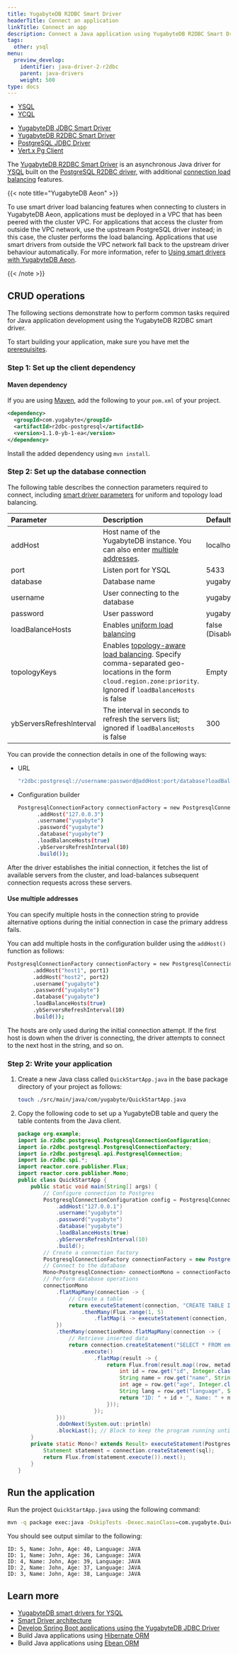 ```yaml
---
title: YugabyteDB R2DBC Smart Driver
headerTitle: Connect an application
linkTitle: Connect an app
description: Connect a Java application using YugabyteDB R2DBC Smart Driver for YSQL
tags:
  other: ysql
menu:
  preview_develop:
    identifier: java-driver-2-r2dbc
    parent: java-drivers
    weight: 500
type: docs
---
```


<ul class="nav nav-tabs-alt nav-tabs-yb">
  <li class="active">
    <a href="../yugabyte-jdbc/" class="nav-link">
      YSQL
    </a>
  </li>
  <li>
    <a href="../ycql/" class="nav-link">
      YCQL
    </a>
  </li>
</ul>

<ul class="nav nav-tabs-alt nav-tabs-yb">

  <li >
    <a href="../yugabyte-jdbc/" class="nav-link">
      <i class="icon-postgres" aria-hidden="true"></i>
      YugabyteDB JDBC Smart Driver
    </a>
  </li>

  <li >
    <a href="../yb-r2dbc/" class="nav-link active">
      <i class="icon-postgres" aria-hidden="true"></i>
      YugabyteDB R2DBC Smart Driver
    </a>
  </li>

  <li >
    <a href="../postgres-jdbc/" class="nav-link">
      <i class="icon-postgres" aria-hidden="true"></i>
      PostgreSQL JDBC Driver
    </a>
  </li>

  <li >
    <a href="../ysql-vertx-pg-client/" class="nav-link">
      <i class="icon-postgres" aria-hidden="true"></i>
      Vert.x Pg Client
    </a>
  </li>
</ul>

The [YugabyteDB R2DBC Smart Driver](https://github.com/yugabyte/r2dbc-postgresql) is an asynchronous Java driver for [YSQL](../../../api/ysql/) built on the [PostgreSQL R2DBC driver](https://github.com/pgjdbc/r2dbc-postgresql), with additional [connection load balancing](../../smart-drivers/) features.

{{< note title="YugabyteDB Aeon" >}}

To use smart driver load balancing features when connecting to clusters in YugabyteDB Aeon, applications must be deployed in a VPC that has been peered with the cluster VPC. For applications that access the cluster from outside the VPC network, use the upstream PostgreSQL driver instead; in this case, the cluster performs the load balancing. Applications that use smart drivers from outside the VPC network fall back to the upstream driver behaviour automatically. For more information, refer to [Using smart drivers with YugabyteDB Aeon](../../smart-drivers/#using-smart-drivers-with-yugabytedb-aeon).

{{< /note >}}

## CRUD operations

The following sections demonstrate how to perform common tasks required for Java application development using the YugabyteDB R2DBC smart driver.

To start building your application, make sure you have met the [prerequisites](../#prerequisites).

### Step 1: Set up the client dependency

#### Maven dependency

If you are using [Maven](https://maven.apache.org/guides/development/guide-building-maven.html), add the following to your `pom.xml` of your project.

```xml
<dependency>
  <groupId>com.yugabyte</groupId>
  <artifactId>r2dbc-postgresql</artifactId>
  <version>1.1.0-yb-1-ea</version>
</dependency>
```

Install the added dependency using `mvn install`.

### Step 2: Set up the database connection

The following table describes the connection parameters required to connect, including [smart driver parameters](../../smart-drivers/) for uniform and topology load balancing.

| Parameter | Description | Default |
| :-------- | :---------- | :------ |
| addHost | Host name of the YugabyteDB instance. You can also enter [multiple addresses](#use-multiple-addresses). | localhost |
| port | Listen port for YSQL | 5433 |
| database | Database name | yugabyte |
| username | User connecting to the database | yugabyte |
| password | User password | yugabyte |
| loadBalanceHosts | Enables [uniform load balancing](../../smart-drivers/#cluster-aware-load-balancing) | false (Disabled) |
| topologyKeys | Enables [topology-aware load balancing](../../smart-drivers/#topology-aware-load-balancing). Specify comma-separated geo-locations in the form `cloud.region.zone:priority`. Ignored if `loadBalanceHosts` is false | Empty |
| ybServersRefreshInterval | The interval in seconds to refresh the servers list; ignored if `loadBalanceHosts` is false | 300 |

You can provide the connection details in one of the following ways:

- URL

  ```sh
  "r2dbc:postgresql://username:password@addHost:port/database?loadBalanceHosts=true"
  ```

- Configuration builder

  ```sh
  PostgresqlConnectionFactory connectionFactory = new PostgresqlConnectionFactory(PostgresqlConnectionConfiguration.builder()
        .addHost("127.0.0.3")
        .username("yugabyte")
        .password("yugabyte")
        .database("yugabyte")
        .loadBalanceHosts(true)
        .ybServersRefreshInterval(10)
        .build());
  ```

After the driver establishes the initial connection, it fetches the list of available servers from the cluster, and load-balances subsequent connection requests across these servers.

#### Use multiple addresses

You can specify multiple hosts in the connection string to provide alternative options during the initial connection in case the primary address fails.

You can add multiple hosts in the configuration builder using the `addHost()` function as follows:

```sh
PostgresqlConnectionFactory connectionFactory = new PostgresqlConnectionFactory(PostgresqlConnectionConfiguration.builder()
        .addHost("host1", port1)
        .addHost("host2", port2)
        .username("yugabyte")
        .password("yugabyte")
        .database("yugabyte")
        .loadBalanceHosts(true)
        .ybServersRefreshInterval(10)
        .build());
```

The hosts are only used during the initial connection attempt. If the first host is down when the driver is connecting, the driver attempts to connect to the next host in the string, and so on.

### Step 2: Write your application

1. Create a new Java class called `QuickStartApp.java` in the base package directory of your project as follows:

    ```sh
    touch ./src/main/java/com/yugabyte/QuickStartApp.java
    ```

1. Copy the following code to set up a YugabyteDB table and query the table contents from the Java client.

    ```java
    package org.example;
    import io.r2dbc.postgresql.PostgresqlConnectionConfiguration;
    import io.r2dbc.postgresql.PostgresqlConnectionFactory;
    import io.r2dbc.postgresql.api.PostgresqlConnection;
    import io.r2dbc.spi.*;
    import reactor.core.publisher.Flux;
    import reactor.core.publisher.Mono;
    public class QuickStartApp {
        public static void main(String[] args) {
            // Configure connection to Postgres
            PostgresqlConnectionConfiguration config = PostgresqlConnectionConfiguration.builder()
                .addHost("127.0.0.1")
                .username("yugabyte")
                .password("yugabyte")
                .database("yugabyte")
                .loadBalanceHosts(true)
                .ybServersRefreshInterval(10)
                .build();
            // Create a connection factory
            PostgresqlConnectionFactory connectionFactory = new PostgresqlConnectionFactory(config);
            // Connect to the database
            Mono<PostgresqlConnection> connectionMono = connectionFactory.create();
            // Perform database operations
            connectionMono
                .flatMapMany(connection -> {
                    // Create a table
                    return executeStatement(connection, "CREATE TABLE IF NOT EXISTS employees (id SERIAL PRIMARY KEY, name VARCHAR(255), age int, language VARCHAR(255))")
                        .thenMany(Flux.range(1, 5)
                            .flatMap(i -> executeStatement(connection, "INSERT INTO employees (id,name,age,language) VALUES (" + i + ", 'John', " + (i + 35) + ", 'JAVA')")));
                })
                .thenMany(connectionMono.flatMapMany(connection -> {
                    // Retrieve inserted data
                    return connection.createStatement("SELECT * FROM employees")
                        .execute()
                            .flatMap(result -> {
                                return Flux.from(result.map((row, metadata) -> {
                                    int id = row.get("id", Integer.class);
                                    String name = row.get("name", String.class);
                                    int age = row.get("age", Integer.class);
                                    String lang = row.get("language", String.class);
                                    return "ID: " + id + ", Name: " + name + ", Age: " + age + ", Language: " + lang ;
                                }));
                            });
                }))
                .doOnNext(System.out::println)
                .blockLast(); // Block to keep the program running until all operations are completed
        }
        private static Mono<? extends Result> executeStatement(PostgresqlConnection connection, String sql) {
            Statement statement = connection.createStatement(sql);
            return Flux.from(statement.execute()).next();
        }
    }
    ```

## Run the application

Run the project `QuickStartApp.java` using the following command:

```sh
mvn -q package exec:java -DskipTests -Dexec.mainClass=com.yugabyte.QuickStartApp
```

You should see output similar to the following:

```text
ID: 5, Name: John, Age: 40, Language: JAVA
ID: 1, Name: John, Age: 36, Language: JAVA
ID: 4, Name: John, Age: 39, Language: JAVA
ID: 2, Name: John, Age: 37, Language: JAVA
ID: 3, Name: John, Age: 38, Language: JAVA
```

## Learn more

- [YugabyteDB smart drivers for YSQL](../../smart-drivers/)
- [Smart Driver architecture](https://github.com/yugabyte/yugabyte-db/blob/master/architecture/design/smart-driver.md)
- [Develop Spring Boot applications using the YugabyteDB JDBC Driver](/preview/integrations/spring-framework/sdyb/)
- Build Java applications using [Hibernate ORM](../hibernate/)
- Build Java applications using [Ebean ORM](../ebean/)
